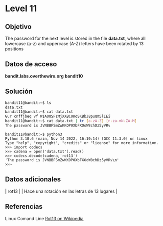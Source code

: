 # Level 11

## Objetivo
The password for the next level is stored in the file **data.txt**, where all lowercase (a-z) and uppercase (A-Z) letters have been rotated by 13 positions
## Datos de acceso
**bandit.labs.overthewire.org**
**bandit10**

## Solución

```bash
bandit11@bandit:~$ ls
data.txt
bandit11@bandit:~$ cat data.txt
Gur cnffjbeq vf WIAOOSFzMjXXBC0KoSKBbJ8puQm5lIEi
bandit11@bandit:~$ cat data.txt | tr [a-zA-Z] [n-za-mN-ZA-M]
The password is JVNBBFSmZwKKOP0XbFXOoW8chDz5yVRv
```
```python3
bandit11@bandit:~$ python3
Python 3.10.6 (main, Nov 14 2022, 16:10:14) [GCC 11.3.0] on linux
Type "help", "copyright", "credits" or "license" for more information.
>>> import codecs
>>> cadena = open('data.txt').read()
>>> codecs.decode(cadena,'rot13')
'The password is JVNBBFSmZwKKOP0XbFXOoW8chDz5yVRv\n'
>>>
```
## Datos adicionales
| rot13 | | Hace una rotación en las letras de 13 lugares |

## Referencias
Linux Comand Line
[Rot13 on Wikipedia](https://en.wikipedia.org/wiki/Rot13)